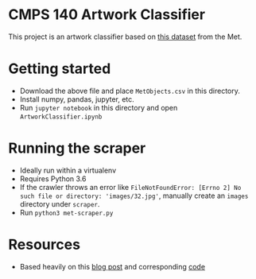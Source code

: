 CMPS 140 Artwork Classifier
==========================

This project is an artwork classifier based on [this dataset](https://www.kaggle.com/metmuseum/the-metropolitan-museum-of-art-open-access/data) from the Met.

Getting started
================

 * Download the above file and place `MetObjects.csv` in this directory.
 * Install numpy, pandas, jupyter, etc.
 * Run `jupyter notebook` in this directory and open `ArtworkClassifier.ipynb`

Running the scraper
=================

 * Ideally run within a virtualenv
 * Requires Python 3.6
 * If the crawler throws an error like `FileNotFoundError: [Errno 2] No such file or directory: 'images/32.jpg'`, manually create an `images` directory under `scraper`.
 * Run `python3 met-scraper.py`

Resources
=========

 * Based heavily on this [blog post](https://blog.keras.io/building-powerful-image-classification-models-using-very-little-data.html) and corresponding [code](https://gist.github.com/fchollet/0830affa1f7f19fd47b06d4cf89ed44d)
